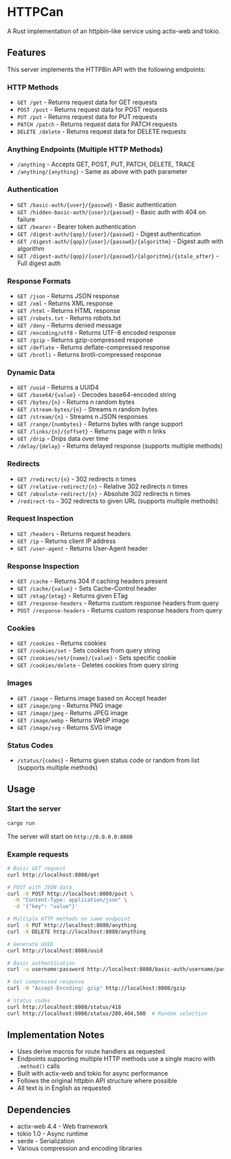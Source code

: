 # HTTPCan

A Rust implementation of an httpbin-like service using actix-web and tokio.

## Features

This server implements the HTTPBin API with the following endpoints:

### HTTP Methods
- `GET /get` - Returns request data for GET requests
- `POST /post` - Returns request data for POST requests  
- `PUT /put` - Returns request data for PUT requests
- `PATCH /patch` - Returns request data for PATCH requests
- `DELETE /delete` - Returns request data for DELETE requests

### Anything Endpoints (Multiple HTTP Methods)
- `/anything` - Accepts GET, POST, PUT, PATCH, DELETE, TRACE
- `/anything/{anything}` - Same as above with path parameter

### Authentication
- `GET /basic-auth/{user}/{passwd}` - Basic authentication
- `GET /hidden-basic-auth/{user}/{passwd}` - Basic auth with 404 on failure
- `GET /bearer` - Bearer token authentication
- `GET /digest-auth/{qop}/{user}/{passwd}` - Digest authentication
- `GET /digest-auth/{qop}/{user}/{passwd}/{algorithm}` - Digest auth with algorithm
- `GET /digest-auth/{qop}/{user}/{passwd}/{algorithm}/{stale_after}` - Full digest auth

### Response Formats
- `GET /json` - Returns JSON response
- `GET /xml` - Returns XML response
- `GET /html` - Returns HTML response
- `GET /robots.txt` - Returns robots.txt
- `GET /deny` - Returns denied message
- `GET /encoding/utf8` - Returns UTF-8 encoded response
- `GET /gzip` - Returns gzip-compressed response
- `GET /deflate` - Returns deflate-compressed response
- `GET /brotli` - Returns brotli-compressed response

### Dynamic Data
- `GET /uuid` - Returns a UUID4
- `GET /base64/{value}` - Decodes base64-encoded string
- `GET /bytes/{n}` - Returns n random bytes
- `GET /stream-bytes/{n}` - Streams n random bytes
- `GET /stream/{n}` - Streams n JSON responses
- `GET /range/{numbytes}` - Returns bytes with range support
- `GET /links/{n}/{offset}` - Returns page with n links
- `GET /drip` - Drips data over time
- `/delay/{delay}` - Returns delayed response (supports multiple methods)

### Redirects
- `GET /redirect/{n}` - 302 redirects n times
- `GET /relative-redirect/{n}` - Relative 302 redirects n times  
- `GET /absolute-redirect/{n}` - Absolute 302 redirects n times
- `/redirect-to` - 302 redirects to given URL (supports multiple methods)

### Request Inspection
- `GET /headers` - Returns request headers
- `GET /ip` - Returns client IP address
- `GET /user-agent` - Returns User-Agent header

### Response Inspection
- `GET /cache` - Returns 304 if caching headers present
- `GET /cache/{value}` - Sets Cache-Control header
- `GET /etag/{etag}` - Returns given ETag
- `GET /response-headers` - Returns custom response headers from query
- `POST /response-headers` - Returns custom response headers from query

### Cookies
- `GET /cookies` - Returns cookies
- `GET /cookies/set` - Sets cookies from query string
- `GET /cookies/set/{name}/{value}` - Sets specific cookie
- `GET /cookies/delete` - Deletes cookies from query string

### Images
- `GET /image` - Returns image based on Accept header
- `GET /image/png` - Returns PNG image
- `GET /image/jpeg` - Returns JPEG image
- `GET /image/webp` - Returns WebP image
- `GET /image/svg` - Returns SVG image

### Status Codes
- `/status/{codes}` - Returns given status code or random from list (supports multiple methods)

## Usage

### Start the server
```bash
cargo run
```

The server will start on `http://0.0.0.0:8080`

### Example requests
```bash
# Basic GET request
curl http://localhost:8080/get

# POST with JSON data
curl -X POST http://localhost:8080/post \
  -H "Content-Type: application/json" \
  -d '{"key": "value"}'

# Multiple HTTP methods on same endpoint  
curl -X PUT http://localhost:8080/anything
curl -X DELETE http://localhost:8080/anything

# Generate UUID
curl http://localhost:8080/uuid

# Basic authentication
curl -u username:password http://localhost:8080/basic-auth/username/password

# Get compressed response
curl -H "Accept-Encoding: gzip" http://localhost:8080/gzip

# Status codes
curl http://localhost:8080/status/418
curl http://localhost:8080/status/200,404,500  # Random selection
```

## Implementation Notes

- Uses derive macros for route handlers as requested
- Endpoints supporting multiple HTTP methods use a single macro with `.method()` calls
- Built with actix-web and tokio for async performance
- Follows the original httpbin API structure where possible
- All text is in English as requested

## Dependencies

- actix-web 4.4 - Web framework
- tokio 1.0 - Async runtime  
- serde - Serialization
- Various compression and encoding libraries

